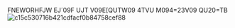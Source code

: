 FNEWORHFJW  EJ´09F  UJT V09E[QUTW09  4TVU M094=23V09 QU20=TB
![c15c530716b421cdfacf0b84758cef88](https://github.com/user-attachments/assets/b3c3e816-5897-4bb6-abbd-2e5a37cc4784)
